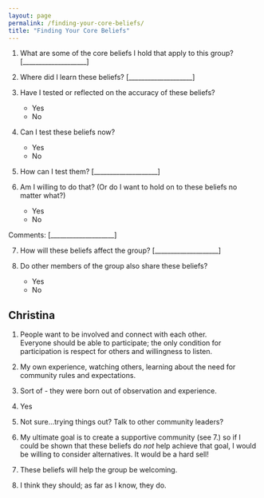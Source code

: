 ```yaml
---
layout: page
permalink: /finding-your-core-beliefs/
title: "Finding Your Core Beliefs"
---
```


1.  What are some of the core beliefs I hold that apply to this group?
    [____________________]

2.  Where did I learn these beliefs?
    [____________________]

3.  Have I tested or reflected on the accuracy of these beliefs?
    *   Yes
    *   No

4.  Can I test these beliefs now?
    *   Yes
    *   No

5.  How can I test them?
    [____________________]

6.  Am I willing to do that?  (Or do I want to hold on to these beliefs no matter what?)
    *   Yes
    *   No

Comments: [____________________]

7.  How will these beliefs affect the group?
    [____________________]

8.  Do other members of the group also share these beliefs?
    *   Yes
    *   No

## Christina

1. People want to be involved and connect with each other.  
	Everyone should be able to participate; the only condition for participation is 
	respect for others and willingness to listen.  
	
2. My own experience, watching others, learning about the need for community 
	rules and expectations. 
	
3. Sort of - they were born out of observation and experience.  

4. Yes

5. Not sure...trying things out? Talk to other community leaders?

6. My ultimate goal is to create a supportive community (see 7.) so if I could 
	be shown that these beliefs do *not* help achieve that goal, I would be 
	willing to consider alternatives.  It would be a hard sell!  

7. These beliefs will help the group be welcoming.  

8. I think they should; as far as I know, they do. 